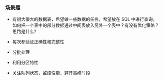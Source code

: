 
### 场景题
- 有很大很大的数据表，希望做一些数据的任务，希望放在 SQL 中进行查询。如何把一个表中的部分数据通过中间表放入另外一个表中？有没有优化策略？思路是什么?

- 每次都验证正确性和完整性
- 分批处理
- 利用分区特性
- 关注队列状态，监控性能，避开高峰时段